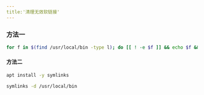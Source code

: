 ```yaml
---
title:'清理无效软链接'
---
```


### 方法一

```bash
for f in $(find /usr/local/bin -type l); do [[ ! -e $f ]] && echo $f && rm -f $f; done
```

#### 方法二

```bash
apt install -y symlinks
```

```bash
symlinks -d /usr/local/bin
```
